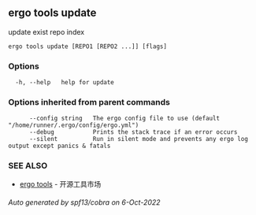 ## ergo tools update

update exist repo index

```
ergo tools update [REPO1 [REPO2 ...]] [flags]
```

### Options

```
  -h, --help   help for update
```

### Options inherited from parent commands

```
      --config string   The ergo config file to use (default "/home/runner/.ergo/config/ergo.yml")
      --debug           Prints the stack trace if an error occurs
      --silent          Run in silent mode and prevents any ergo log output except panics & fatals
```

### SEE ALSO

* [ergo tools](ergo_tools.md)	 - 开源工具市场

###### Auto generated by spf13/cobra on 6-Oct-2022
